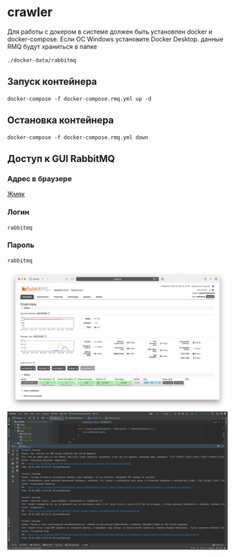 # crawler

Для работы с докером в системе должен быть установлен docker и docker-compose. Если ОС Windows установите Docker Desktop.
данные RMQ будут храниться в папке 
```
./docker-data/rabbitmq
```
## Запуск контейнера
```
docker-compose -f docker-compose.rmq.yml up -d
```

## Остановка контейнера
```
docker-compose -f docker-compose.rmq.yml down
```

## Доступ к GUI RabbitMQ
### Адрес в браузере
[Жмяк](http://localhost:15672)
### Логин 
```
rabbitmq
```
### Пароль
```
rabbitmq
```
![alt-текст](https://github.com/kelrilka/crawler/blob/main/rabbitmq.png "Веб интерфейс RabbitMQ")
![alt-текст](https://github.com/kelrilka/crawler/blob/main/example.png "Пример рабоы программы")
